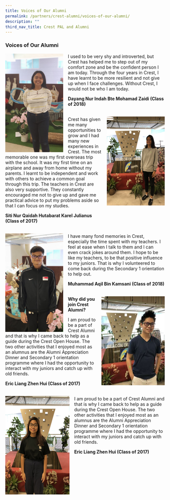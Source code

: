 ```yaml
---
title: Voices of Our Alumni
permalink: /partners/crest-alumni/voices-of-our-alumni/
description: ""
third_nav_title: Crest PAL and Alumni
---
```

### Voices of Our Alumni

<img align="left" style="width:183px;height:310px;margin-right:15px;" src="/images/voa1.png"> I used to be very shy and introverted, but Crest has helped me to step out of my comfort zone and be the confident person I am today. Through the four years in Crest, I have learnt to be more resilient and not give up when I face challenges. Without Crest, I would not be who I am today.

  

**Dayang Nur Indah Bte Mohamad Zaidi (Class of 2018)**
<br><br>
<p>
<img align="right" style="width:183px;height:280px;margin-left:15px;" src="/images/voa2.png"> Crest has given me many opportunities to grow and I had many new experiences in Crest. The most memorable one was my first overseas trip with the school. It was my first time on an airplane and away from home without my parents. I learnt to be independent and work with others to achieve a common goal through this trip. The teachers in Crest are also very supportive. They constantly encouraged me not to give up and gave me practical advice to put my problems aside so that I can focus on my studies.

  
**Siti Nur Qaidah Hutabarat Karel Julianus  
(Class of 2017)**
<br><br>
	</p><p>
<img align="left" style="width:183px;height:310px;margin-right:15px;" src="/images/voa3.png"> I have many fond memories in Crest, especially the time spent with my teachers. I feel at ease when I talk to them and I can even crack jokes around them. I hope to be like my teachers, to be that positive influence to my juniors. That is why I volunteered to come back during the Secondary 1 orientation to help out.

  

**Muhammad Aqil Bin Kamsani (Class of 2018)**
<br><br>
		</p><p>
<img align="right" style="width:200px;height:280px;margin-left:15px;" src="/images/voa4.png"> 

**Why did you join Crest Alumni?** 

I am proud to be a part of Crest Alumni and that is why I came back to help as a guide during the Crest Open House. The two other activities that I enjoyed most as an alumnus are the Alumni Appreciation Dinner and Secondary 1 orientation programme where I had the opportunity to interact with my juniors and catch up with old friends.

**Eric Liang Zhen Hui (Class of 2017)**
<br><br>
		</p><p>
<img align="left" style="width:203px;height:310px;margin-right:15px;" src="/images/voa5.png"> I am proud to be a part of Crest Alumni and that is why I came back to help as a guide during the Crest Open House. The two other activities that I enjoyed most as an alumnus are the Alumni Appreciation Dinner and Secondary 1 orientation programme where I had the opportunity to interact with my juniors and catch up with old friends.

  

**Eric Liang Zhen Hui (Class of 2017)**</p>